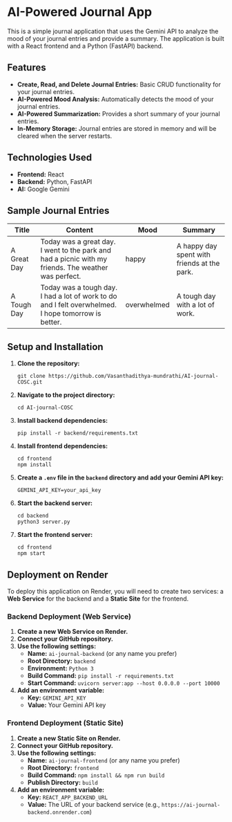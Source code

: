 # AI-Powered Journal App

This is a simple journal application that uses the Gemini API to analyze the mood of your journal entries and provide a summary. The application is built with a React frontend and a Python (FastAPI) backend.

## Features

*   **Create, Read, and Delete Journal Entries:** Basic CRUD functionality for your journal entries.
*   **AI-Powered Mood Analysis:** Automatically detects the mood of your journal entries.
*   **AI-Powered Summarization:** Provides a short summary of your journal entries.
*   **In-Memory Storage:** Journal entries are stored in memory and will be cleared when the server restarts.

## Technologies Used

*   **Frontend:** React
*   **Backend:** Python, FastAPI
*   **AI:** Google Gemini

## Sample Journal Entries

| Title         | Content                                                                                                  | Mood         | Summary                                 |
|---------------|----------------------------------------------------------------------------------------------------------|--------------|------------------------------------------|
| A Great Day   | Today was a great day. I went to the park and had a picnic with my friends. The weather was perfect.     | happy        | A happy day spent with friends at the park. |
| A Tough Day   | Today was a tough day. I had a lot of work to do and I felt overwhelmed. I hope tomorrow is better.      | overwhelmed  | A tough day with a lot of work.          |

## Setup and Installation

1.  **Clone the repository:**
    ```
    git clone https://github.com/Vasanthadithya-mundrathi/AI-journal-COSC.git
    ```
2.  **Navigate to the project directory:**
    ```
    cd AI-journal-COSC
    ```
3.  **Install backend dependencies:**
    ```
    pip install -r backend/requirements.txt
    ```
4.  **Install frontend dependencies:**
    ```
    cd frontend
    npm install
    ```
5.  **Create a `.env` file in the `backend` directory and add your Gemini API key:**
    ```
    GEMINI_API_KEY=your_api_key
    ```
6.  **Start the backend server:**
    ```
    cd backend
    python3 server.py
    ```
7.  **Start the frontend server:**
    ```
    cd frontend
    npm start
    ```

## Deployment on Render

To deploy this application on Render, you will need to create two services: a **Web Service** for the backend and a **Static Site** for the frontend.

### Backend Deployment (Web Service)

1.  **Create a new Web Service on Render.**
2.  **Connect your GitHub repository.**
3.  **Use the following settings:**
    *   **Name:** `ai-journal-backend` (or any name you prefer)
    *   **Root Directory:** `backend`
    *   **Environment:** `Python 3`
    *   **Build Command:** `pip install -r requirements.txt`
    *   **Start Command:** `uvicorn server:app --host 0.0.0.0 --port 10000`
4.  **Add an environment variable:**
    *   **Key:** `GEMINI_API_KEY`
    *   **Value:** Your Gemini API key

### Frontend Deployment (Static Site)

1.  **Create a new Static Site on Render.**
2.  **Connect your GitHub repository.**
3.  **Use the following settings:**
    *   **Name:** `ai-journal-frontend` (or any name you prefer)
    *   **Root Directory:** `frontend`
    *   **Build Command:** `npm install && npm run build`
    *   **Publish Directory:** `build`
4.  **Add an environment variable:**
    *   **Key:** `REACT_APP_BACKEND_URL`
    *   **Value:** The URL of your backend service (e.g., `https://ai-journal-backend.onrender.com`)
